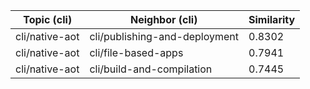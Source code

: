 | Topic (cli) | Neighbor (cli) | Similarity |
|-------------|-------------------|------------|
| cli/native-aot | cli/publishing-and-deployment | 0.8302 |
| cli/native-aot | cli/file-based-apps | 0.7941 |
| cli/native-aot | cli/build-and-compilation | 0.7445 |
